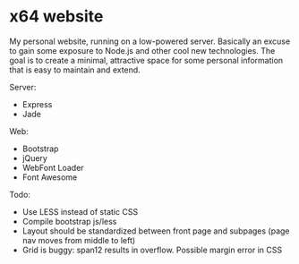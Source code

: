 x64 website
====

My personal website, running on a low-powered server. Basically an excuse to gain some exposure to Node.js and other cool new technologies. The goal is to create a minimal, attractive space for some personal information that is easy to maintain and extend.

Server:
 * Express
 * Jade

Web:
 * Bootstrap
 * jQuery
 * WebFont Loader
 * Font Awesome

Todo:
 * Use LESS instead of static CSS
 * Compile bootstrap js/less
 * Layout should be standardized between front page and subpages (page nav moves from middle to left)
 * Grid is buggy: span12 results in overflow. Possible margin error in CSS
